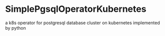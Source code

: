 # SimplePgsqlOperatorKubernetes
a k8s operator for postgresql database cluster on kubernetes implemented by python
